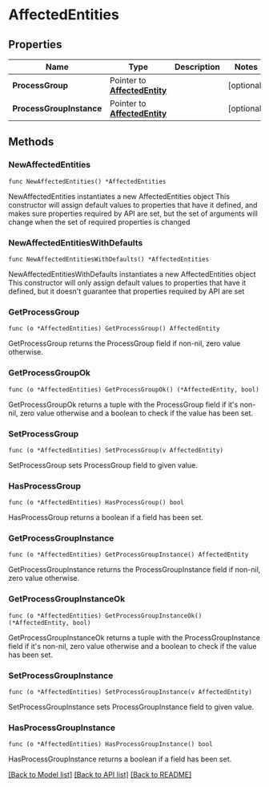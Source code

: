 # AffectedEntities

## Properties

Name | Type | Description | Notes
------------ | ------------- | ------------- | -------------
**ProcessGroup** | Pointer to [**AffectedEntity**](AffectedEntity.md) |  | [optional] 
**ProcessGroupInstance** | Pointer to [**AffectedEntity**](AffectedEntity.md) |  | [optional] 

## Methods

### NewAffectedEntities

`func NewAffectedEntities() *AffectedEntities`

NewAffectedEntities instantiates a new AffectedEntities object
This constructor will assign default values to properties that have it defined,
and makes sure properties required by API are set, but the set of arguments
will change when the set of required properties is changed

### NewAffectedEntitiesWithDefaults

`func NewAffectedEntitiesWithDefaults() *AffectedEntities`

NewAffectedEntitiesWithDefaults instantiates a new AffectedEntities object
This constructor will only assign default values to properties that have it defined,
but it doesn't guarantee that properties required by API are set

### GetProcessGroup

`func (o *AffectedEntities) GetProcessGroup() AffectedEntity`

GetProcessGroup returns the ProcessGroup field if non-nil, zero value otherwise.

### GetProcessGroupOk

`func (o *AffectedEntities) GetProcessGroupOk() (*AffectedEntity, bool)`

GetProcessGroupOk returns a tuple with the ProcessGroup field if it's non-nil, zero value otherwise
and a boolean to check if the value has been set.

### SetProcessGroup

`func (o *AffectedEntities) SetProcessGroup(v AffectedEntity)`

SetProcessGroup sets ProcessGroup field to given value.

### HasProcessGroup

`func (o *AffectedEntities) HasProcessGroup() bool`

HasProcessGroup returns a boolean if a field has been set.

### GetProcessGroupInstance

`func (o *AffectedEntities) GetProcessGroupInstance() AffectedEntity`

GetProcessGroupInstance returns the ProcessGroupInstance field if non-nil, zero value otherwise.

### GetProcessGroupInstanceOk

`func (o *AffectedEntities) GetProcessGroupInstanceOk() (*AffectedEntity, bool)`

GetProcessGroupInstanceOk returns a tuple with the ProcessGroupInstance field if it's non-nil, zero value otherwise
and a boolean to check if the value has been set.

### SetProcessGroupInstance

`func (o *AffectedEntities) SetProcessGroupInstance(v AffectedEntity)`

SetProcessGroupInstance sets ProcessGroupInstance field to given value.

### HasProcessGroupInstance

`func (o *AffectedEntities) HasProcessGroupInstance() bool`

HasProcessGroupInstance returns a boolean if a field has been set.


[[Back to Model list]](../README.md#documentation-for-models) [[Back to API list]](../README.md#documentation-for-api-endpoints) [[Back to README]](../README.md)


